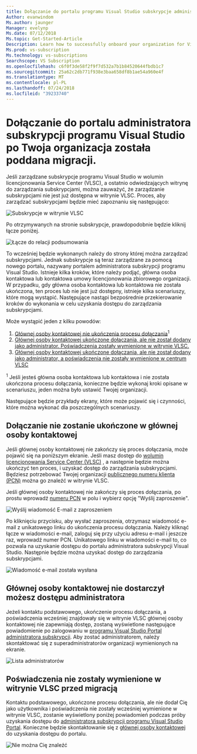 ```yaml
---
title: Dołączanie do portalu programu Visual Studio subskrypcje administracji po Twoja organizacja została poddana migracji.
Author: evanwindom
Ms.author: jaunger
Manager: evelynp
Ms.date: 07/12/2018
Ms.topic: Get-Started-Article
Description: Learn how to successfully onboard your organization for Visual Studio subscriptions after migrating to the administration portal.
Ms.prod: vs-subscription
Ms.technology: vs-subscriptions
Searchscope: VS Subscription
ms.openlocfilehash: c6f0f3de58f2f9f7d532a7b1b84520644fbdb1c7
ms.sourcegitcommit: 25a62c2db771f938e3baa658df8b1ae54a960e4f
ms.translationtype: MT
ms.contentlocale: pl-PL
ms.lasthandoff: 07/24/2018
ms.locfileid: "39233740"
---
```

# <a name="onboarding-to-the-visual-studio-subscriptions-administration-portal-after-your-organization-was-migrated"></a>Dołączanie do portalu administratora subskrypcji programu Visual Studio po Twoja organizacja została poddana migracji. 

Jeśli zarządzane subskrypcje programu Visual Studio w wolumin licencjonowania Service Center (VLSC), a ostatnio odwiedzających witrynę do zarządzania subskrypcjami, można zauważyć, że zarządzanie subskrypcjami nie jest już dostępna w witrynie VLSC. Proces, aby zarządzać subskrypcjami będzie mieć zapoznaniu się następująco:

![Subskrypcje w witrynie VLSC](_img/post-migration-onboarding/vlsc-subscriptions.png)

Po otrzymywanych na stronie subskrypcje, prawdopodobnie będzie kliknij łącze poniżej. 

![Łącze do relacji podsumowania](_img/post-migration-onboarding/relationship-summary-link.png)

To wcześniej będzie wykonanych należy do strony której można zarządzać subskrypcjami.   Jednak subskrypcje są teraz zarządzane za pomocą nowego portalu, nazywany portalem administratora subskrypcji programu Visual Studio.  Istnieje kilka kroków, które należy podjąć, główna osoba kontaktowa lub kontaktowa umowy licencjonowania zbiorowego organizacji. W przypadku, gdy główna osoba kontaktowa lub kontaktowa nie została ukończona, ten proces lub nie jest już dostępny, istnieje kilka scenariuszy, które mogą wystąpić. Następujące nastąpi bezpośrednie przekierowanie kroków do wykonania w celu uzyskania dostępu do zarządzania subskrypcjami. 

Może wystąpić jeden z kilku powodów:
1.  [Głównej osoby kontaktowej nie ukończenia procesu dołączania](#Onboarding-not-completed-by-Primary-Contact)<sup>1</sup> 
2.  [Głównej osoby kontaktowej ukończone dołączania, ale nie został dodany jako administrator.  Poświadczenia zostały wymienione w witrynie VLSC.](#Primary-Contact-did-not-provide-you-administrator-access) 
3.  [Głównej osoby kontaktowej ukończone dołączania, ale nie został dodany jako administrator, a poświadczenia nie zostały wymienione w centrum VLSC](#Your-credentials-were-not-listed-in-VLSC-prior-to-migration)  

<sup>1</sup> Jeśli jesteś główna osoba kontaktowa lub kontaktowa i nie została ukończona procesu dołączania, konieczne będzie wykonaj kroki opisane w scenariuszu, jeden można było ustawić Twojej organizacji. 

Następujące będzie przykłady ekrany, które może pojawić się i czynności, które można wykonać dla poszczególnych scenariuszy. 

## <a name="onboarding-not-completed-by-primary-contact"></a>Dołączanie nie zostanie ukończone w głównej osoby kontaktowej

Jeśli głównej osoby kontaktowej nie zakończy się proces dołączania, może pojawić się na poniższym ekranie. Jeśli masz dostęp do [wolumin licencjonowania Service Center (VLSC)](https://www.microsoft.com/Licensing/servicecenter/default.aspx) , a następnie będzie można ukończyć ten proces, i uzyskać dostęp do zarządzania subskrypcjami. Będziesz potrzebować Twojej organizacji [publicznego numeru klienta (PCN)](find-pcn.md) można go znaleźć w witrynie VLSC. 

Jeśli głównej osoby kontaktowej nie zakończy się proces dołączania, po prostu wprowadź [numeru PCN](find-pcn.md) w polu i wybierz opcję "Wyślij zaproszenie". 

![Wyślij wiadomość E-mail z zaproszeniem](_img/post-migration-onboarding/send-invitation.png)

Po kliknięciu przycisku, aby wysłać zaproszenia, otrzymasz wiadomość e-mail z unikatowego linku do ukończenia procesu dołączania. Należy kliknąć łącze w wiadomości e-mail, zaloguj się przy użyciu adresu e-mail i jeszcze raz, wprowadź numer PCN. Unikatowego linku w wiadomości e-mail to, co pozwala na uzyskanie dostępu do portalu administratora subskrypcji Visual Studio. Następnie będzie można uzyskać dostęp do zarządzania subskrypcjami. 

![Wiadomość e-mail została wysłana](_img/post-migration-onboarding/email-success.png)


## <a name="primary-contact-did-not-provide-you-administrator-access"></a>Głównej osoby kontaktowej nie dostarczył możesz dostępu administratora

Jeżeli kontaktu podstawowego, ukończenie procesu dołączania, a poświadczenia wcześniej znajdowały się w witrynie VLSC głównej osoby kontaktowej nie zapewniają dostęp, zostaną wyświetlone następujące powiadomienie po zalogowaniu w [programu Visual Studio Portal administratora subskrypcji](https://manage.visualstudio.com/).  Aby zostać administratorem, należy skontaktować się z superadministratorów organizacji wymienionych na ekranie.

![Lista administratorów](_img/post-migration-onboarding/admin-list.png)

## <a name="your-credentials-were-not-listed-in-vlsc-prior-to-migration"></a>Poświadczenia nie zostały wymienione w witrynie VLSC przed migracją

Kontaktu podstawowego, ukończone procesu dołączania, ale nie dodał Cię jako użytkownika i poświadczenia nie zostały wcześniej wymienione w witrynie VLSC, zostanie wyświetlony poniżej powiadomień podczas próby uzyskania dostępu do [administratora subskrypcji programu Visual Studio Portal](https://manage.visualstudio.com/). Konieczne będzie skontaktowanie się z [głównej osoby kontaktowej](find-primary-contact.md) do uzyskania dostępu do portalu. 

![Nie można Cię znaleźć](_img/post-migration-onboarding/cant-find-you.png)